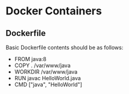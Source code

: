 # Docker Containers

## Dockerfile
Basic Dockerfile contents should be as follows:

- FROM java:8
- COPY . /var/www/java
- WORKDIR /var/www/java
- RUN javac HelloWorld.java
- CMD ["java", "HelloWorld"]
